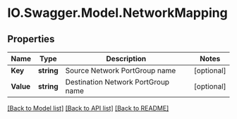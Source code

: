 # IO.Swagger.Model.NetworkMapping
## Properties

Name | Type | Description | Notes
------------ | ------------- | ------------- | -------------
**Key** | **string** | Source Network PortGroup name | [optional] 
**Value** | **string** | Destination Network PortGroup name | [optional] 

[[Back to Model list]](../README.md#documentation-for-models) [[Back to API list]](../README.md#documentation-for-api-endpoints) [[Back to README]](../README.md)


